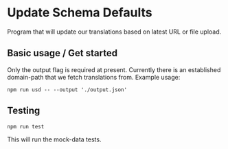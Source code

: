 # Update Schema Defaults

Program that will update our translations based on latest URL or file upload.

## Basic usage / Get started

Only the output flag is required at present. Currently there is an established domain-path that we fetch translations from. Example usage:

```
npm run usd -- --output './output.json'
```

## Testing

```
npm run test
```

This will run the mock-data tests.
